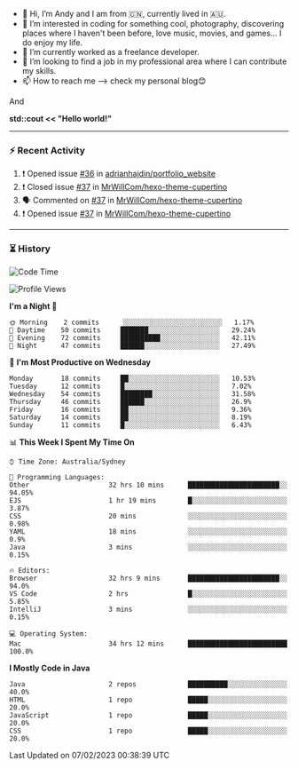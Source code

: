 - 👋 Hi, I’m Andy and I am from :cn:, currently lived in 🇦🇺.
- 👀 I’m interested in coding for something cool, photography, discovering places where I haven't been before, love music, movies, and games... I do enjoy my life.
- 🌱 I’m currently worked as a freelance developer.
- 💞️ I’m looking to find a job in my professional area where I can contribute my skills.
- 📫 How to reach me --> check my personal blog😊

And

**std::cout << "Hello world!"**

---

### ⚡ Recent Activity
<!--START_SECTION:activity-->
1. ❗️ Opened issue [#36](https://github.com/adrianhajdin/portfolio_website/issues/36) in [adrianhajdin/portfolio_website](https://github.com/adrianhajdin/portfolio_website)
2. ❗️ Closed issue [#37](https://github.com/MrWillCom/hexo-theme-cupertino/issues/37) in [MrWillCom/hexo-theme-cupertino](https://github.com/MrWillCom/hexo-theme-cupertino)
3. 🗣 Commented on [#37](https://github.com/MrWillCom/hexo-theme-cupertino/issues/37) in [MrWillCom/hexo-theme-cupertino](https://github.com/MrWillCom/hexo-theme-cupertino)
4. ❗️ Opened issue [#37](https://github.com/MrWillCom/hexo-theme-cupertino/issues/37) in [MrWillCom/hexo-theme-cupertino](https://github.com/MrWillCom/hexo-theme-cupertino)
<!--END_SECTION:activity-->

---

### ⏳ History
<!--START_SECTION:waka-->
![Code Time](http://img.shields.io/badge/Code%20Time-31%20hrs%2041%20mins-blue)

![Profile Views](http://img.shields.io/badge/Profile%20Views-134-blue)

**I'm a Night 🦉** 

```text
🌞 Morning    2 commits      ░░░░░░░░░░░░░░░░░░░░░░░░░   1.17% 
🌆 Daytime    50 commits     ███████░░░░░░░░░░░░░░░░░░   29.24% 
🌃 Evening    72 commits     ██████████░░░░░░░░░░░░░░░   42.11% 
🌙 Night      47 commits     ██████░░░░░░░░░░░░░░░░░░░   27.49%

```
📅 **I'm Most Productive on Wednesday** 

```text
Monday       18 commits     ██░░░░░░░░░░░░░░░░░░░░░░░   10.53% 
Tuesday      12 commits     █░░░░░░░░░░░░░░░░░░░░░░░░   7.02% 
Wednesday    54 commits     ████████░░░░░░░░░░░░░░░░░   31.58% 
Thursday     46 commits     ██████░░░░░░░░░░░░░░░░░░░   26.9% 
Friday       16 commits     ██░░░░░░░░░░░░░░░░░░░░░░░   9.36% 
Saturday     14 commits     ██░░░░░░░░░░░░░░░░░░░░░░░   8.19% 
Sunday       11 commits     █░░░░░░░░░░░░░░░░░░░░░░░░   6.43%

```


📊 **This Week I Spent My Time On** 

```text
⌚︎ Time Zone: Australia/Sydney

💬 Programming Languages: 
Other                    32 hrs 10 mins      ███████████████████████░░   94.05% 
EJS                      1 hr 19 mins        █░░░░░░░░░░░░░░░░░░░░░░░░   3.87% 
CSS                      20 mins             ░░░░░░░░░░░░░░░░░░░░░░░░░   0.98% 
YAML                     18 mins             ░░░░░░░░░░░░░░░░░░░░░░░░░   0.9% 
Java                     3 mins              ░░░░░░░░░░░░░░░░░░░░░░░░░   0.15%

🔥 Editors: 
Browser                  32 hrs 9 mins       ███████████████████████░░   94.0% 
VS Code                  2 hrs               █░░░░░░░░░░░░░░░░░░░░░░░░   5.85% 
IntelliJ                 3 mins              ░░░░░░░░░░░░░░░░░░░░░░░░░   0.15%

💻 Operating System: 
Mac                      34 hrs 12 mins      █████████████████████████   100.0%

```

**I Mostly Code in Java** 

```text
Java                     2 repos             ██████████░░░░░░░░░░░░░░░   40.0% 
HTML                     1 repo              █████░░░░░░░░░░░░░░░░░░░░   20.0% 
JavaScript               1 repo              █████░░░░░░░░░░░░░░░░░░░░   20.0% 
CSS                      1 repo              █████░░░░░░░░░░░░░░░░░░░░   20.0%

```



 Last Updated on 07/02/2023 00:38:39 UTC
<!--END_SECTION:waka-->


<!---
JinchuanL/JinchuanL is a ✨ special ✨ repository because its `README.md` (this file) appears on your GitHub profile.
You can click the Preview link to take a look at your changes.
--->

